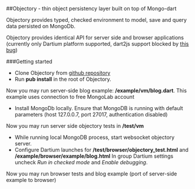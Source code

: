 ##Objectory - thin object persistency layer built on top of Mongo-dart

Objectory provides typed, checked environment to model, save and query data persisted on MongoDb.

Objectory provides identical API for server side and browser applications (currently only Dartium platform supported, dart2js support blocked by [this bug](http://code.google.com/p/dart/issues/detail?id=4050))

###Getting started

- Clone Objectory from [github repository](https://github.com/vadimtsushko/objectory)
- Run **pub install** in the root of Objectory.

Now you may run server-side blog example: **/example/vm/blog.dart**. This example uses connection to free MongoLab account 

- Install MongoDb locally. Ensure that MongoDB is running  with default parameters (host 127.0.0.7, port 27017, authentication disabled)

Now you may run server side objectory tests in **/test/vm**

- While running local MongoDB process, start websocket objectory server. 
- Configure Dartium launches for **/test/browser/objectory_test.html** and **/example/browser/example/blog.html** In group Dartium settings uncheck *Run in checked mode* and *Enable debugging*.  

Now you may run browser tests and blog example (port of server-side example to browser)